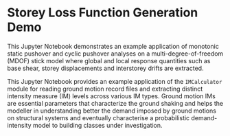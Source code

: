# Storey Loss Function Generation Demo

This Jupyter Notebook demonstrates an example application of monotonic static pushover and cyclic pushover analyses on a multi-degree-of-freedom (MDOF) stick model where global and local response quantities such as base shear, storey displacements and interstorey drifts are extracted.

This Jupyter Notebook provides an example application of the `IMCalculator` module for reading ground motion record files and extracting distinct intensity measure (IM) levels across various IM types. Ground motion IMs are essential parameters that characterize the ground shaking and helps the modeller in understanding better the demand imposed by ground motions on structural systems and eventually characterise a probabilistic demand-intensity model to building classes under investigation.
